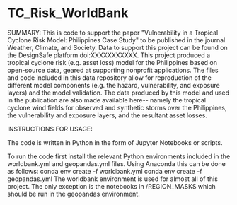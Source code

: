 # TC_Risk_WorldBank
SUMMARY:
This is code to support the paper "Vulnerability in a Tropical Cyclone Risk Model: Philippines Case Study" to be published in the journal Weather, Climate, and Society. Data to support this project can be found on the DesignSafe platform doi:XXXXXXXXXXX. This project produced a tropical cyclone risk (e.g. asset loss) model for the Philippines based on open-source data, geared at supporting nonprofit applications. The files and code included in this data repository allow for reproduction of the different model components (e.g. the hazard, vulnerability, and exposure layers) and the model validation. The data produced by this model and used in the publication are also made available here-- namely the tropical cyclone wind fields for observed and synthetic storms over the Philippines, the vulnerability and exposure layers, and the resultant asset losses. 


INSTRUCTIONS FOR USAGE:

The code is written in Python in the form of Jupyter Notebooks or scripts. 

To run the code first install the relevant Python environments included in the worldbank.yml and geopandas.yml files. Using Anaconda this can be done as follows:
conda env create -f worldbank.yml
conda env create -f geopandas.yml
The worldbank environment is used for almost all of this project. The only exception is the notebooks in /REGION_MASKS which should be run in the geopandas environment.





